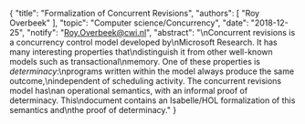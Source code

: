 {
    "title": "Formalization of Concurrent Revisions",
    "authors": [
        "Roy Overbeek"
    ],
    "topic": "Computer science/Concurrency",
    "date": "2018-12-25",
    "notify": "Roy.Overbeek@cwi.nl",
    "abstract": "\nConcurrent revisions is a concurrency control model developed by\nMicrosoft Research. It has many interesting properties that\ndistinguish it from other well-known models such as transactional\nmemory. One of these properties is <em>determinacy</em>:\nprograms written within the model always produce the same outcome,\nindependent of scheduling activity. The concurrent revisions model has\nan operational semantics, with an informal proof of determinacy. This\ndocument contains an Isabelle/HOL formalization of this semantics and\nthe proof of determinacy."
}